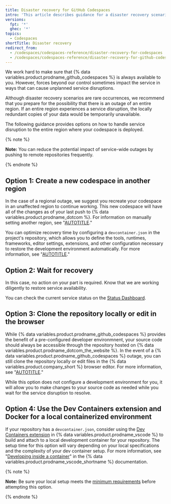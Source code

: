 ```yaml
---
title: Disaster recovery for GitHub Codespaces
intro: 'This article describes guidance for a disaster recovery scenario, when a whole region experiences an outage due to major natural disaster or widespread service interruption.'
versions:
  fpt: '*'
  ghec: '*'
topics:
  - Codespaces
shortTitle: Disaster recovery
redirect_from:
  - /codespaces/codespaces-reference/disaster-recovery-for-codespaces
  - /codespaces/codespaces-reference/disaster-recovery-for-github-codespaces
---
```


We work hard to make sure that {% data variables.product.prodname_github_codespaces %} is always available to you. However, forces beyond our control sometimes impact the service in ways that can cause unplanned service disruptions.

Although disaster recovery scenarios are rare occurrences, we recommend that you prepare for the possibility that there is an outage of an entire region. If an entire region experiences a service disruption, the locally redundant copies of your data would be temporarily unavailable.

The following guidance provides options on how to handle service disruption to the entire region where your codespace is deployed.

{% note %}

**Note:** You can reduce the potential impact of service-wide outages by pushing to remote repositories frequently.

{% endnote %}

## Option 1: Create a new codespace in another region

In the case of a regional outage, we suggest you recreate your codespace in an unaffected region to continue working. This new codespace will have all of the changes as of your last push to {% data variables.product.prodname_dotcom %}. For information on manually setting another region, see "[AUTOTITLE](/codespaces/customizing-your-codespace/setting-your-default-region-for-github-codespaces)."

You can optimize recovery time by configuring a `devcontainer.json` in the project's repository, which allows you to define the tools, runtimes, frameworks, editor settings, extensions, and other configuration necessary to restore the development environment automatically. For more information, see "[AUTOTITLE](/codespaces/setting-up-your-project-for-codespaces/adding-a-dev-container-configuration/introduction-to-dev-containers)."

## Option 2: Wait for recovery

In this case, no action on your part is required. Know that we are working diligently to restore service availability.

You can check the current service status on the [Status Dashboard](https://www.githubstatus.com/).

## Option 3: Clone the repository locally or edit in the browser

While {% data variables.product.prodname_github_codespaces %} provides the benefit of a pre-configured developer environmnent, your source code should always be accessible through the repository hosted on {% data variables.product.prodname_dotcom_the_website %}. In the event of a {% data variables.product.prodname_github_codespaces %} outage, you can still clone the repository locally or edit files in the {% data variables.product.company_short %} browser editor. For more information, see "[AUTOTITLE](/repositories/working-with-files/managing-files/editing-files)."

While this option does not configure a development environment for you, it will allow you to make changes to your source code as needed while you wait for the service disruption to resolve.

## Option 4: Use the Dev Containers extension and Docker for a local containerized environment

If your repository has a `devcontainer.json`, consider using the [Dev Containers extension](https://marketplace.visualstudio.com/items?itemName=ms-vscode-remote.remote-containers) in {% data variables.product.prodname_vscode %} to build and attach to a local development container for your repository. The setup time for this option will vary depending on your local specifications and the complexity of your dev container setup. For more information, see "[Developing inside a container](https://code.visualstudio.com/docs/remote/containers#_quick-start-open-a-git-repository-or-github-pr-in-an-isolated-container-volume)" in the {% data variables.product.prodname_vscode_shortname %} documentation.

{% note %}

**Note:** Be sure your local setup meets the [minimum requirements](https://code.visualstudio.com/docs/remote/containers#_system-requirements) before attempting this option.

{% endnote %}
